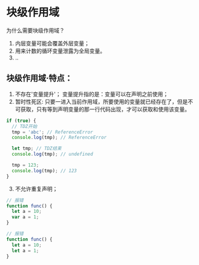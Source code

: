 # 块级作用域

为什么需要块级作用域？
1. 内层变量可能会覆盖外层变量；
2. 用来计数的循环变量泄露为全局变量。
3. ..


## 块级作用域·特点：
1. 不存在'变量提升'；
    变量提升指的是：变量可以在声明之前使用；
2. 暂时性死区:
    只要一进入当前作用域，所要使用的变量就已经存在了，但是不可获取，只有等到声明变量的那一行代码出现，才可以获取和使用该变量。

```javascript
if (true) {
  // TDZ开始
  tmp = 'abc'; // ReferenceError
  console.log(tmp); // ReferenceError

  let tmp; // TDZ结束
  console.log(tmp); // undefined

  tmp = 123;
  console.log(tmp); // 123
}
```

3. 不允许重复声明；
```javascript
// 报错
function func() {
  let a = 10;
  var a = 1;
}

// 报错
function func() {
  let a = 10;
  let a = 1;
}
```
